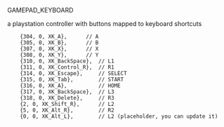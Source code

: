 GAMEPAD_KEYBOARD

a playstation controller with buttons mapped to keyboard shortcuts 


		{304, 0, XK_A},      // A
		{305, 0, XK_B},      // B
		{307, 0, XK_X},      // X
		{308, 0, XK_Y},      // Y
		{310, 0, XK_BackSpace},  // L1
		{311, 0, XK_Control_R},  // R1
		{314, 0, XK_Escape},     // SELECT
		{315, 0, XK_Tab},        // START
		{316, 0, XK_A},          // HOME		
		{317, 0, XK_BackSpace},  // L3
		{318, 0, XK_Delete},     // R3
		{2, 0, XK_Shift_R},      // L2
		{5, 0, XK_Alt_R},        // R2
		{0, 0, XK_Alt_L},        // L2 (placeholder, you can update it)
